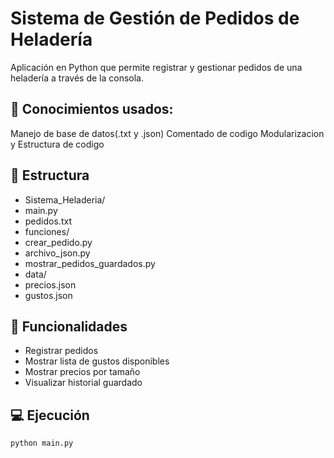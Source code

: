 # Sistema de Gestión de Pedidos de Heladería

Aplicación en Python que permite registrar y gestionar pedidos de una heladería a través de la consola.

## 🧠 Conocimientos usados: 

Manejo de base de datos(.txt y .json)
Comentado de codigo
Modularizacion y Estructura de codigo

## 📂 Estructura

- Sistema_Heladeria/
-   main.py
-   pedidos.txt
-   funciones/
-    crear_pedido.py
-    archivo_json.py
-    mostrar_pedidos_guardados.py
-   data/
-    precios.json
-    gustos.json

## 🧊 Funcionalidades

- Registrar pedidos
- Mostrar lista de gustos disponibles
- Mostrar precios por tamaño
- Visualizar historial guardado

## 💻 Ejecución

```bash
python main.py
